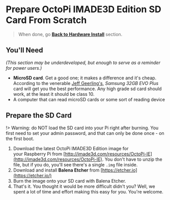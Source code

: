 # Prepare OctoPi IMADE3D Edition SD Card From Scratch

> When done, go **[Back to Hardware Install](../2_Hardware.md)** section.

## You'll Need

*(This section may be underdeveloped, but enough to serve as a reminder for power users.)*

- **MicroSD card**. Get a good one; it makes a difference and it's cheap. According to the venerable [Jeff Geerling's](https://www.jeffgeerling.com/blogs/jeff-geerling/raspberry-pi-microsd-card), *Samsung 32GB EVO Plus* card will get you the best performance. Any high grade sd card should work, at the least it should be class 10.
- A computer that can read microSD cards or some sort of reading device

## Prepare the SD Card

!> Warning: do NOT load the SD card into your Pi right after burning. You first need to set your admin password, and that can only be done once - on the first boot.

1. Download the latest OctoPi IMADE3D Edition image for your Raspberry Pi from [http://imade3d.com/resources/OctoPi-IE](http://imade3d.com/resources/OctoPi-IE). You don't have to unzip the file, but if you do, you'll see there's a single `.img` file inside.
1. Download and install **Balena Etcher** from [https://etcher.io](https://etcher.io/)
1. Burn the image onto your SD card with Balena Etcher.
1. That's it. You thought it would be more difficult didn't you? Well, we spent a lot of time and effort making this easy for you. You're welcome.